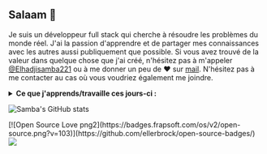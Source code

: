 ## Salaam 👋
Je suis un développeur full stack qui cherche à résoudre les problèmes du monde réel. J'ai la passion d'apprendre et de partager mes connaissances avec les autres aussi publiquement que possible. 
Si vous avez trouvé de la valeur dans quelque chose que j'ai créé, n'hésitez pas à m'appeler [@Elhadjisamba221](https://twitter.com/Elhadjisamba221/) ou à me donner un peu de ♥ sur [mail](mailto:baelhadjisamba40@gmail.com). N'hésitez pas à me contacter au cas où vous voudriez également me joindre.

<details>
 <summary><strong>Ce que j'apprends/travaille ces jours-ci :</strong></summary>
   - PHP avancé <br/>
   - JAVA <br/>
   - Angular <br/>
   - Laravel <br/>
   - Devops <br/>
   - React JS
</details>

![Samba's GitHub stats](https://github-readme-stats.vercel.app/api?username=Sambaba097&show_icons=true&hide=["prs","issues","contribs"])
<p> 
[![Open Source Love png2](https://badges.frapsoft.com/os/v2/open-source.png?v=103)](https://github.com/ellerbrock/open-source-badges/)
<img src="https://visitor-badge.glitch.me/badge?page_id=Sambaba097.visitor-badge"/> 
</p>
